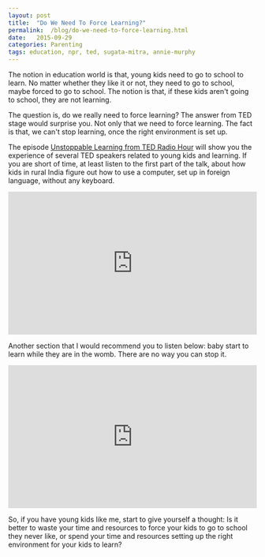 ```yaml
---
layout: post
title:  "Do We Need To Force Learning?"
permalink:  /blog/do-we-need-to-force-learning.html
date:   2015-09-29
categories: Parenting
tags: education, npr, ted, sugata-mitra, annie-murphy
---
```


The notion in education world is that, young kids need to go to school to learn. No matter whether they like it or not, they need to go to school, maybe forced to go to school. The notion is that, if these kids aren't going to school, they are not learning. 

The question is, do we really need to force learning? The answer from TED stage would surprise you. Not only that we need to force learning. The fact is that, we can't stop learning, once the right environment is set up.

The episode [Unstoppable Learning from TED Radio Hour](http://www.npr.org/2013/04/25/179010396/unstoppable-learning?showDate=2015-09-04) will show you the experience of several TED speakers related to young kids and learning. If you are short of time, at least listen to the first part of the talk, about how kids in rural India figure out how to use a computer, set up in foreign language, without any keyboard.

<iframe src="http://www.npr.org/player/embed/179015266/404725403" width="100%" height="290" frameborder="0" scrolling="no"></iframe>

Another section that I would recommend you to listen below: baby start to learn while they are in the womb. There are no way you can stop it.

<iframe src="http://www.npr.org/player/embed/179022386/404725255" width="100%" height="290" frameborder="0" scrolling="no"></iframe>

So, if you have young kids like me, start to give yourself a thought: Is it better to waste your time and resources to force your kids to go to school they never like, or spend your time and resources setting up the right environment for your kids to learn?
